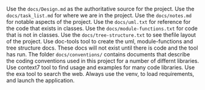 Use the `docs/Design.md` as the authoritative source for the project.
Use the `docs/task_list.md` for where we are in the project.
Use the `docs/notes.md` for notable aspects of the project.
Use the `docs/uml.txt` for reference for the code that exists in classes.
Use the `docs/module-functions.txt`  for code that is not in classes.
Use the `docs/tree-structure.txt` to see thefile layout of the project.
Use doc-tools tool to create the uml, module-functions and tree structure docs.   These docs will not exist until there is code and  the tool has run.
The folder `docs/conventions/` contains documents that describe the coding conventions used in this project for a number of differnt libraries.
Use context7 tool to find usage and examples for many code libraries.
Use the exa tool to search the web.
Always use the venv, to load requirements, and launch the application.
